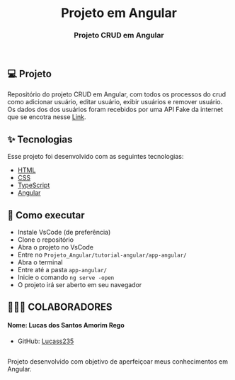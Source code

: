<h1 align="center">Projeto em Angular</h1>

<h3 align="center">Projeto CRUD em Angular</h3>

<br>

## 💻 Projeto

Repositório do projeto CRUD em Angular, com todos os processos do crud como adicionar usuário, editar usuário, exibir usuários e remover usuário. Os dados dos dos usuários foram recebidos por uma API Fake da internet que se encotra nesse [Link](https://reqres.in/).

## ✨ Tecnologias

Esse projeto foi desenvolvido com as seguintes tecnologias:

- [HTML](https://developer.mozilla.org/pt-BR/docs/Web/HTML)
- [CSS](https://developer.mozilla.org/pt-BR/docs/Web/CSS)
- [TypeScript](https://www.typescriptlang.org/)
- [Angular](https://angular.io/)

## 🚀 Como executar

- Instale VsCode (de preferência)
- Clone o repositório
- Abra o projeto no VsCode
- Entre no `Projeto_Angular/tutorial-angular/app-angular/ `
- Abra o terminal
- Entre até a pasta `app-angular/`
- Inicie o comando `ng serve -open`
- O projeto irá ser aberto em seu navegador

## 👨‍👦‍👦 COLABORADORES

#### Nome: Lucas dos Santos Amorim Rego
- GitHub: [Lucass235](https://github.com/lucass235)

##
Projeto desenvolvido com objetivo de aperfeiçoar meus conhecimentos em Angular.
